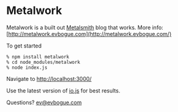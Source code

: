 # Metalwork

Metalwork is a built out [Metalsmith](http://metalsmith.io/) blog that works. More info: [http://metalwork.evbogue.com](http://metalwork.evbogue.com/)

To get started

	% npm install metalwork
	% cd node_modules/metalwork
	% node index.js

Navigate to [http://localhost:3000/](http://localhost:3000/)

Use the latest version of [io.js](http://iojs.org/) for best results.

Questions? [ev@evbogue.com](mailto:ev@evbogue.com)
